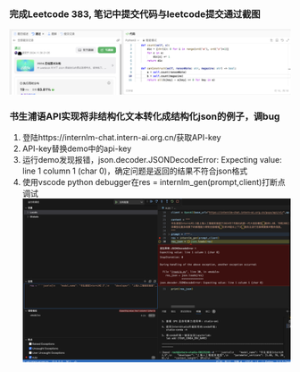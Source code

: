 ### 完成Leetcode 383, 笔记中提交代码与leetcode提交通过截图
![](L0G2000/000.png)

### 书生浦语API实现将非结构化文本转化成结构化json的例子，调bug
1. 登陆https://internlm-chat.intern-ai.org.cn/获取API-key
2. API-key替换demo中的api-key
3. 运行demo发现报错，json.decoder.JSONDecodeError: Expecting value: line 1 column 1 (char 0)，确定问题是返回的结果不符合json格式
4. 使用vscode python debugger在res = internlm_gen(prompt,client)打断点调试
![](L0G2000/001.png)